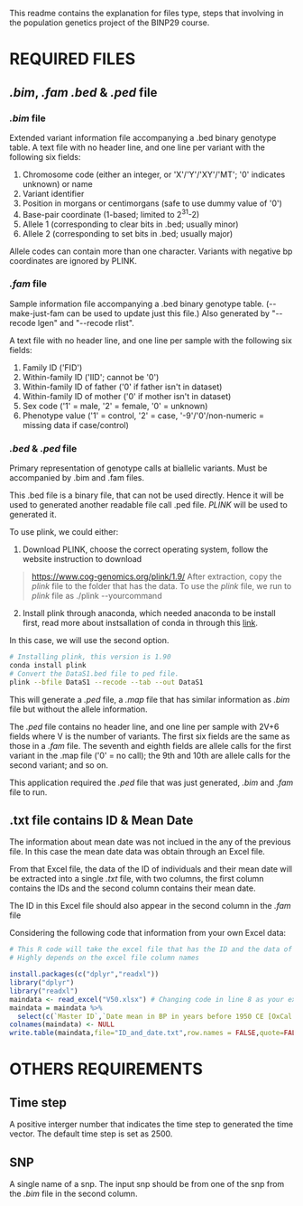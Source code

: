 This readme contains the explanation for files type, steps that involving in the population genetics project of the BINP29 course.

# REQUIRED FILES
## *.bim*, *.fam* *.bed* & *.ped* file
### ***.bim* file**

Extended variant information file accompanying a .bed binary genotype table.
A text file with no header line, and one line per variant with the following six fields:
1. Chromosome code (either an integer, or 'X'/'Y'/'XY'/'MT'; '0' indicates unknown) or name
2. Variant identifier
3. Position in morgans or centimorgans (safe to use dummy value of '0')
4. Base-pair coordinate (1-based; limited to 2<sup>31</sup>-2)
5. Allele 1 (corresponding to clear bits in .bed; usually minor)
6. Allele 2 (corresponding to set bits in .bed; usually major)

Allele codes can contain more than one character. Variants with negative bp coordinates are ignored by PLINK.

### ***.fam* file**
Sample information file accompanying a .bed binary genotype table. (--make-just-fam can be used to update just this file.) Also generated by "--recode lgen" and "--recode rlist".

A text file with no header line, and one line per sample with the following six fields:

1. Family ID ('FID')
2. Within-family ID ('IID'; cannot be '0')
3. Within-family ID of father ('0' if father isn't in dataset)
4. Within-family ID of mother ('0' if mother isn't in dataset)
5. Sex code ('1' = male, '2' = female, '0' = unknown)
6. Phenotype value ('1' = control, '2' = case, '-9'/'0'/non-numeric = missing data if case/control)



### ***.bed* & *.ped* file**
Primary representation of genotype calls at biallelic variants. Must be accompanied by .bim and .fam files.

This .bed file is a binary file, that can not be used directly. Hence it will be used to generated another readable file call .ped file. *PLINK* will be used to generated it.

To use plink, we could either: 
1. Download PLINK, choose the correct operating system, follow the website instruction to download
> https://www.cog-genomics.org/plink/1.9/
After extraction, copy the *plink* file to the folder that has the data. To use the *plink* file, we run to *plink* file as ./plink --yourcommand
2. Install plink through anaconda, which needed anaconda to be install first, read more about instsallation of conda in through this [link](https://docs.conda.io/en/latest/miniconda.html).

In this case, we will use the second option.
```sh
# Installing plink, this version is 1.90
conda install plink
# Convert the DataS1.bed file to ped file.
plink --bfile DataS1 --recode --tab --out DataS1
```
This will generate a *.ped* file, a *.map* file that has similar information as *.bim* file but without the allele information.

The *.ped* file contains no header line, and one line per sample with 2V+6 fields where V is the number of variants. The first six fields are the same as those in a *.fam* file. The seventh and eighth fields are allele calls for the first variant in the .map file ('0' = no call); the 9th and 10th are allele calls for the second variant; and so on.

This application required the *.ped* file that was just generated, *.bim* and *.fam* file to run.

## .txt file contains ID & Mean Date
The information about mean date was not inclued in the any of the previous file. In this case the mean date data was obtain through an Excel file. 

From that Excel file, the data of the ID of individuals and their mean date will be extracted into a single *.txt* file, with two columns, the first column contains the IDs and the second column contains their mean date.

The ID in this Excel file should also appear in the second column in the *.fam* file

Considering the following code that information from your own Excel data:

```r
# This R code will take the excel file that has the ID and the data of the time and put them into txt file
# Highly depends on the excel file column names

install.packages(c("dplyr","readxl"))
library("dplyr")
library("readxl")
maindata <- read_excel("V50.xlsx") # Changing code in line 8 as your excel file
maindata = maindata %>%
  select(c(`Master ID`,`Date mean in BP in years before 1950 CE [OxCal mu for a direct radiocarbon date, and average of range for a contextual date]`)) # Change code in this line to the column name of ID and Date.
colnames(maindata) <- NULL
write.table(maindata,file="ID_and_date.txt",row.names = FALSE,quote=FALSE)
```

# OTHERS REQUIREMENTS
## Time step
A positive interger number that indicates the time step to generated the time vector. The default time step is set as 2500.

## SNP
A single name of a snp. The input snp should be from one of the snp from the *.bim* file in the second column.


